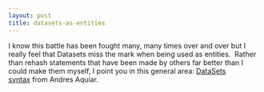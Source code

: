 ```yaml
---
layout: post
title: datasets-as-entities
---
```

I know this battle has been fought many, many times over and over but I
really feel that Datasets miss the mark when being used as entities. 
Rather than rehash statements that have been made by others far better
than I could make them myself, I point you in this general area:
[DataSets
syntax](http://weblogs.asp.net/aaguiar/archive/0001/01/01/115935.aspx) from
Andres Aquiar.
